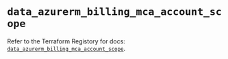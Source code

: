 # `data_azurerm_billing_mca_account_scope`

Refer to the Terraform Registory for docs: [`data_azurerm_billing_mca_account_scope`](https://www.terraform.io/docs/providers/azurerm/d/billing_mca_account_scope).
